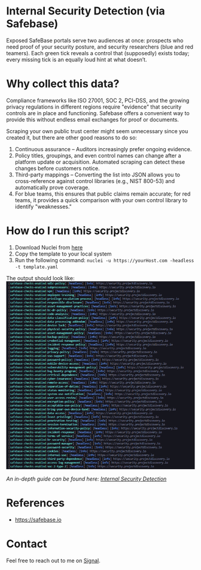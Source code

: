 # Internal Security Detection (via Safebase)

Exposed SafeBase portals serve two audiences at once: prospects who need proof of your security posture, and security researchers (blue and red teamers). Each green tick reveals a control that (supposedly) exists today; every missing tick is an equally loud hint at what doesn’t.

# Why collect this data?
Compliance frameworks like ISO 27001, SOC 2, PCI-DSS, and the growing privacy regulations in different regions require "evidence" that security controls are in place and functioning. Safebase offers a convenient way to provide this without endless email exchanges for proof or documents.

Scraping your own public trust center might seem unnecessary since you created it, but there are other good reasons to do so:

1. Continuous assurance – Auditors increasingly prefer ongoing evidence.
2. Policy titles, groupings, and even control names can change after a platform update or acquisition. Automated scraping can detect these changes before customers notice.
3. Third-party mappings – Converting the list into JSON allows you to cross-reference against control libraries (e.g., NIST 800-53) and automatically prove coverage.
4. For blue teams, this ensures that public claims remain accurate; for red teams, it provides a quick comparison with your own control library to identify "weaknesses."

# How do I run this script?

1. Download Nuclei from [here](https://github.com/projectdiscovery/nuclei)
2. Copy the template to your local system
3. Run the following command: `nuclei -u https://yourHost.com -headless -t template.yaml` 

The output should look like:
![alt text](image.png)

*An in-depth guide can be found here: [Internal Security Detection](https://blog.rxerium.com/internal-security-detection)*

# References

- https://safebase.io


# Contact

Feel free to reach out to me on [Signal](https://signal.me/#eu/0Qd68U1ivXNdWCF4hf70UYFo7tB0w-GQqFpYcyV6-yr4exn2SclB6bFeP7wTAxQw).